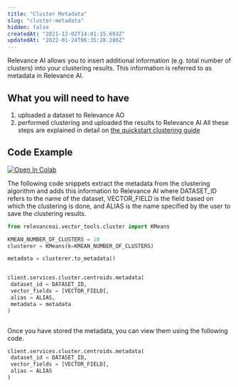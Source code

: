 ```yaml
---
title: "Cluster Metadata"
slug: "cluster-metadata"
hidden: false
createdAt: "2021-12-02T14:01:15.693Z"
updatedAt: "2022-01-24T06:35:28.286Z"
---
```

Relevance AI allows you to insert additional information (e.g. total number of clusters) into your clustering results. This information is referred to as metadata in Relevance AI.

## What you will need to have
1. uploaded a dataset to Relevance AO
2. performed clustering and uploaded the results to Relevance AI
All these steps are explained in detail on [the quickstart clustering guide](doc:quickstart-clustering)

## Code Example

[![Open In Colab](https://colab.research.google.com/assets/colab-badge.svg)](https://colab.research.google.com/drive/12iglenFIRelOoZKsPtE-LR7Yh3FbjejN?usp=sharing)


The following code snippets extract the metadata from the clustering algorithm and adds this information to Relevance AI where DATASET_ID refers to the name of the dataset, VECTOR_FIELD is the field based on which the clustering is done, and ALIAS is the name specified by the user to save the clustering results.
```python Python (SDK)
from relevanceai.vector_tools.cluster import KMeans

KMEAN_NUMBER_OF_CLUSTERS = 10
clusterer = KMeans(k=KMEAN_NUMBER_OF_CLUSTERS)

metadata = clusterer.to_metadata()
```
```python
```

```python Python (SDK)
client.services.cluster.centroids.metadata(
 dataset_id = DATASET_ID,
 vector_fields = [VECTOR_FIELD],
 alias = ALIAS,
 metadata = metadata
)
```
```python
```
Once you have stored the metadata, you can view them using the following code.
```python Python (SDK)
client.services.cluster.centroids.metadata(
 dataset_id = DATASET_ID,
 vector_fields = [VECTOR_FIELD],
 alias = ALIAS
)
```
```python
```
